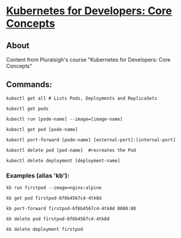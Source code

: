 # [Kubernetes for Developers: Core Concepts](https://app.pluralsight.com/library/courses/bea52e4a-38de-4ba1-8aa4-7787e2edb9a6/table-of-contents)

## About

Content from Pluralsigh's course "Kubernetes for Developers: Core Concepts"

## Commands:

    kubectl get all # Lists Pods, Deployments and ReplicaSets

    kubectl get pods

    kubectl run [pode-name] --image=[image-name]

    kubectl get pod [pode-name]

    kubectl port-forward [pode-name] [external-port]:[internal-port]

    kubectl delete pod [pod-name]  #recreates the Pod

    kubectl delete deployment [deployment-name]

### Examples (alias 'kb'):

    kb run firstpod --image=nginx:alpine

    kb get pod firstpod-6f6b4567c4-4tk8d

    kb port-forward firstpod-6f6b4567c4-4tk8d 8080:80

    kb delete pod firstpod-6f6b4567c4-4tk8d

    kb delete deployment firstpod



